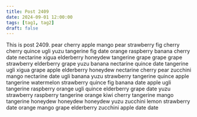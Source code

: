 ```yaml
---
title: Post 2409
date: 2024-09-01 12:00:00
tags: [tag1, tag2]
draft: false
---
```

This is post 2409.
pear
cherry
apple
mango
pear
strawberry
fig
cherry
cherry
quince
ugli
yuzu
tangerine
fig
date
orange
raspberry
banana
cherry
date
nectarine
xigua
elderberry
honeydew
tangerine
grape
grape
grape
strawberry
elderberry
grape
yuzu
banana
nectarine
quince
date
tangerine
ugli
xigua
grape
apple
elderberry
honeydew
nectarine
cherry
pear
zucchini
mango
nectarine
date
ugli
banana
yuzu
strawberry
tangerine
quince
apple
tangerine
watermelon
strawberry
quince
fig
banana
date
apple
ugli
tangerine
raspberry
orange
ugli
quince
elderberry
grape
date
yuzu
strawberry
raspberry
tangerine
orange
kiwi
cherry
tangerine
mango
tangerine
honeydew
honeydew
honeydew
yuzu
zucchini
lemon
strawberry
date
orange
mango
grape
elderberry
zucchini
apple
date
date
